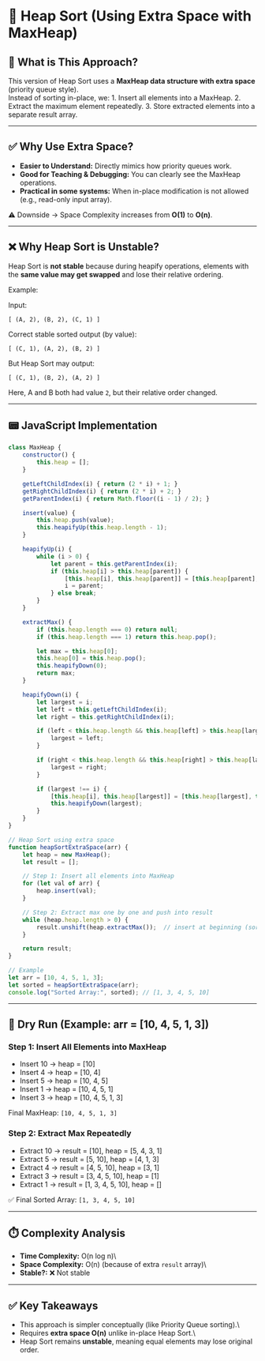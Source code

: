 # 📘 Heap Sort (Using Extra Space with MaxHeap)

## 📌 What is This Approach?

This version of Heap Sort uses a **MaxHeap data structure with extra
space** (priority queue style).\
Instead of sorting in-place, we: 1. Insert all elements into a MaxHeap.
2. Extract the maximum element repeatedly. 3. Store extracted elements
into a separate result array.

------------------------------------------------------------------------

## ✅ Why Use Extra Space?

-   **Easier to Understand:** Directly mimics how priority queues work.
-   **Good for Teaching & Debugging:** You can clearly see the MaxHeap
    operations.
-   **Practical in some systems:** When in-place modification is not
    allowed (e.g., read-only input array).

⚠️ Downside → Space Complexity increases from **O(1)** to **O(n)**.

------------------------------------------------------------------------

## ❌ Why Heap Sort is Unstable?

Heap Sort is **not stable** because during heapify operations, elements
with the **same value may get swapped** and lose their relative
ordering.

Example:

Input:

    [ (A, 2), (B, 2), (C, 1) ]

Correct stable sorted output (by value):

    [ (C, 1), (A, 2), (B, 2) ]

But Heap Sort may output:

    [ (C, 1), (B, 2), (A, 2) ]

Here, A and B both had value `2`, but their relative order changed.

------------------------------------------------------------------------

## 📟 JavaScript Implementation

``` javascript
class MaxHeap {
    constructor() {
        this.heap = [];
    }

    getLeftChildIndex(i) { return (2 * i) + 1; }
    getRightChildIndex(i) { return (2 * i) + 2; }
    getParentIndex(i) { return Math.floor((i - 1) / 2); }

    insert(value) {
        this.heap.push(value);
        this.heapifyUp(this.heap.length - 1);
    }

    heapifyUp(i) {
        while (i > 0) {
            let parent = this.getParentIndex(i);
            if (this.heap[i] > this.heap[parent]) {
                [this.heap[i], this.heap[parent]] = [this.heap[parent], this.heap[i]];
                i = parent;
            } else break;
        }
    }

    extractMax() {
        if (this.heap.length === 0) return null;
        if (this.heap.length === 1) return this.heap.pop();

        let max = this.heap[0];
        this.heap[0] = this.heap.pop();
        this.heapifyDown(0);
        return max;
    }

    heapifyDown(i) {
        let largest = i;
        let left = this.getLeftChildIndex(i);
        let right = this.getRightChildIndex(i);

        if (left < this.heap.length && this.heap[left] > this.heap[largest]) {
            largest = left;
        }

        if (right < this.heap.length && this.heap[right] > this.heap[largest]) {
            largest = right;
        }

        if (largest !== i) {
            [this.heap[i], this.heap[largest]] = [this.heap[largest], this.heap[i]];
            this.heapifyDown(largest);
        }
    }
}

// Heap Sort using extra space
function heapSortExtraSpace(arr) {
    let heap = new MaxHeap();
    let result = [];

    // Step 1: Insert all elements into MaxHeap
    for (let val of arr) {
        heap.insert(val);
    }

    // Step 2: Extract max one by one and push into result
    while (heap.heap.length > 0) {
        result.unshift(heap.extractMax());  // insert at beginning (sorted order)
    }

    return result;
}

// Example
let arr = [10, 4, 5, 1, 3];
let sorted = heapSortExtraSpace(arr);
console.log("Sorted Array:", sorted); // [1, 3, 4, 5, 10]
```

------------------------------------------------------------------------

## 📝 Dry Run (Example: arr = \[10, 4, 5, 1, 3\])

### Step 1: Insert All Elements into MaxHeap

-   Insert 10 → heap = \[10\]
-   Insert 4 → heap = \[10, 4\]
-   Insert 5 → heap = \[10, 4, 5\]
-   Insert 1 → heap = \[10, 4, 5, 1\]
-   Insert 3 → heap = \[10, 4, 5, 1, 3\]

Final MaxHeap: `[10, 4, 5, 1, 3]`

### Step 2: Extract Max Repeatedly

-   Extract 10 → result = \[10\], heap = \[5, 4, 3, 1\]
-   Extract 5 → result = \[5, 10\], heap = \[4, 1, 3\]
-   Extract 4 → result = \[4, 5, 10\], heap = \[3, 1\]
-   Extract 3 → result = \[3, 4, 5, 10\], heap = \[1\]
-   Extract 1 → result = \[1, 3, 4, 5, 10\], heap = \[\]

✅ Final Sorted Array: `[1, 3, 4, 5, 10]`

------------------------------------------------------------------------

## ⏱️ Complexity Analysis

-   **Time Complexity:** O(n log n)\
-   **Space Complexity:** O(n) (because of extra `result` array)\
-   **Stable?:** ❌ Not stable

------------------------------------------------------------------------

## ✅ Key Takeaways

-   This approach is simpler conceptually (like Priority Queue
    sorting).\
-   Requires **extra space O(n)** unlike in-place Heap Sort.\
-   Heap Sort remains **unstable**, meaning equal elements may lose
    original order.
